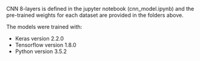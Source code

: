 CNN 8-layers is defined in the jupyter notebook (cnn_model.ipynb) and the pre-trained weights for each dataset are provided in the folders above.

The models were trained with:
  - Keras version 2.2.0
  - Tensorflow version 1.8.0
  - Python version 3.5.2
